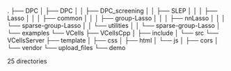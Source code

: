 .
├── DPC
│   ├── DPC
│   │   ├── DPC_screening
│   │   ├── SLEP
│   │   │   ├── Lasso
│   │   │   ├── common
│   │   │   ├── group-Lasso
│   │   │   ├── nnLasso
│   │   │   └── sparse-group-Lasso
│   │   └── utilities
│   │       └── sparse-group-Lasso
│   └── examples
└── VCells
    ├── VCellsCpp
    │   ├── include
    │   └── src
    └── VCellsServer
        ├── template
        │   ├── css
        │   ├── html
        │   └── js
        │       ├── cors
        │       └── vendor
        └── upload_files
            └── demo

25 directories